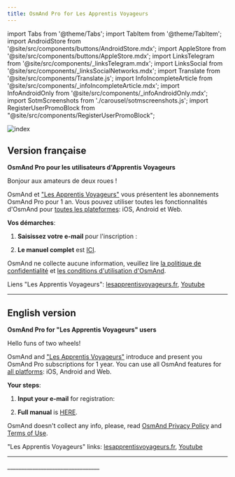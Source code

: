 ```yaml
---
title: OsmAnd Pro for Les Apprentis Voyageurs
---
```


import Tabs from '@theme/Tabs';
import TabItem from '@theme/TabItem';
import AndroidStore from '@site/src/components/buttons/AndroidStore.mdx';
import AppleStore from '@site/src/components/buttons/AppleStore.mdx';
import LinksTelegram from '@site/src/components/_linksTelegram.mdx';
import LinksSocial from '@site/src/components/_linksSocialNetworks.mdx';
import Translate from '@site/src/components/Translate.js';
import InfoIncompleteArticle from '@site/src/components/_infoIncompleteArticle.mdx';
import InfoAndroidOnly from '@site/src/components/_infoAndroidOnly.mdx';
import SotmScreenshots from './carousel/sotmscreenshots.js';
import RegisterUserPromoBlock from "@site/src/components/RegisterUserPromoBlock";

![index](@site/static/img/promo/apprentis/apprentis.png)

## Version française

**OsmAnd Pro pour les utilisateurs d'Apprentis Voyageurs**

Bonjour aux amateurs de deux roues !

OsmAnd et ["Les Apprentis Voyageurs"](https://lesapprentisvoyageurs.fr/) vous présentent les abonnements OsmAnd Pro pour 1 an. Vous pouvez utiliser toutes les fonctionnalités d'OsmAnd pour [toutes les plateformes](https://osmand.net/docs/user/personal/osmand-cloud#cross-platform): iOS, Android et Web.

**Vos démarches**:

1. **Saisissez votre e-mail** pour l'inscription :

<RegisterUserPromoBlock  promoKey='greg2'/>

<p> </p>

2. **Le manuel complet** est [ICI](https://osmand.net/promo/manual).


OsmAnd ne collecte aucune information, veuillez lire [la politique de confidentialité](https://osmand.net/docs/legal/privacy-policy) et [les conditions d'utilisation d'OsmAnd](https://osmand.net/docs/legal/terms-of-use).

Liens "Les Apprentis Voyageurs": [lesapprentisvoyageurs.fr](https://lesapprentisvoyageurs.fr/), [Youtube](https://www.youtube.com/@greg-lesapprentisvoyageurs)

________________________________


## English version

**OsmAnd Pro for "Les Apprentis Voyageurs" users**

Hello funs of two wheels!

OsmAnd and ["Les Apprentis Voyageurs"](https://lesapprentisvoyageurs.fr/) introduce and present you OsmAnd Pro subscriptions for 1 year. 
You can use all OsmAnd features for [all platforms](https://osmand.net/docs/user/personal/osmand-cloud#cross-platform): iOS, Android and Web.

**Your steps**:

1. **Input your e-mail** for registration:
   
<RegisterUserPromoBlock  promoKey='greg2'/>

<p> </p>

2. **Full manual** is [HERE](https://osmand.net/promo/manual#english-version).

OsmAnd doesn't collect any info, please, read [OsmAnd Privacy Policy](https://osmand.net/docs/legal/privacy-policy) and [Terms of Use](https://osmand.net/docs/legal/terms-of-use).

"Les Apprentis Voyageurs" links: [lesapprentisvoyageurs.fr](https://lesapprentisvoyageurs.fr/), [Youtube](https://www.youtube.com/@greg-lesapprentisvoyageurs)
________________________________

<SotmScreenshots />
_________________________________


<LinksSocial/>
<LinksTelegram/>

